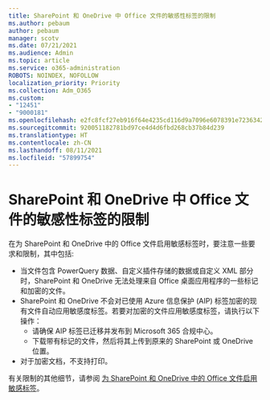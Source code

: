 ```yaml
---
title: SharePoint 和 OneDrive 中 Office 文件的敏感性标签的限制
ms.author: pebaum
author: pebaum
manager: scotv
ms.date: 07/21/2021
ms.audience: Admin
ms.topic: article
ms.service: o365-administration
ROBOTS: NOINDEX, NOFOLLOW
localization_priority: Priority
ms.collection: Adm_O365
ms.custom:
- "12451"
- "9000181"
ms.openlocfilehash: e2fc8fcf27eb916f64e4235cd116d9a7096e6078391e72363421ac3de721f5ee
ms.sourcegitcommit: 920051182781bd97ce4d4d6fbd268cb37b84d239
ms.translationtype: HT
ms.contentlocale: zh-CN
ms.lasthandoff: 08/11/2021
ms.locfileid: "57899754"
---
```

# <a name="limitations-for-sensitivity-labels-for-office-files-in-sharepoint-and-onedrive"></a>SharePoint 和 OneDrive 中 Office 文件的敏感性标签的限制

在为 SharePoint 和 OneDrive 中的 Office 文件启用敏感标签时，要注意一些要求和限制，其中包括:

- 当文件包含 PowerQuery 数据、自定义插件存储的数据或自定义 XML 部分时，SharePoint 和 OneDrive 无法处理来自 Office 桌面应用程序的一些标记和加密的文件。
- SharePoint 和 OneDrive 不会对已使用 Azure 信息保护 (AIP) 标签加密的现有文件自动应用敏感度标签。若要对加密的文件应用敏感度标签，请执行以下操作： 
    - 请确保 AIP 标签已迁移并发布到 Microsoft 365 合规中心。
    - 下载带有标记的文件，然后将其上传到原来的 SharePoint 或 OneDrive 位置。
- 对于加密文档，不支持打印。

有关限制的其他细节，请参阅 [为 SharePoint 和 OneDrive 中的 Office 文件启用敏感标签](https://docs.microsoft.com/microsoft-365/compliance/sensitivity-labels-sharepoint-onedrive-files#limitations)。
